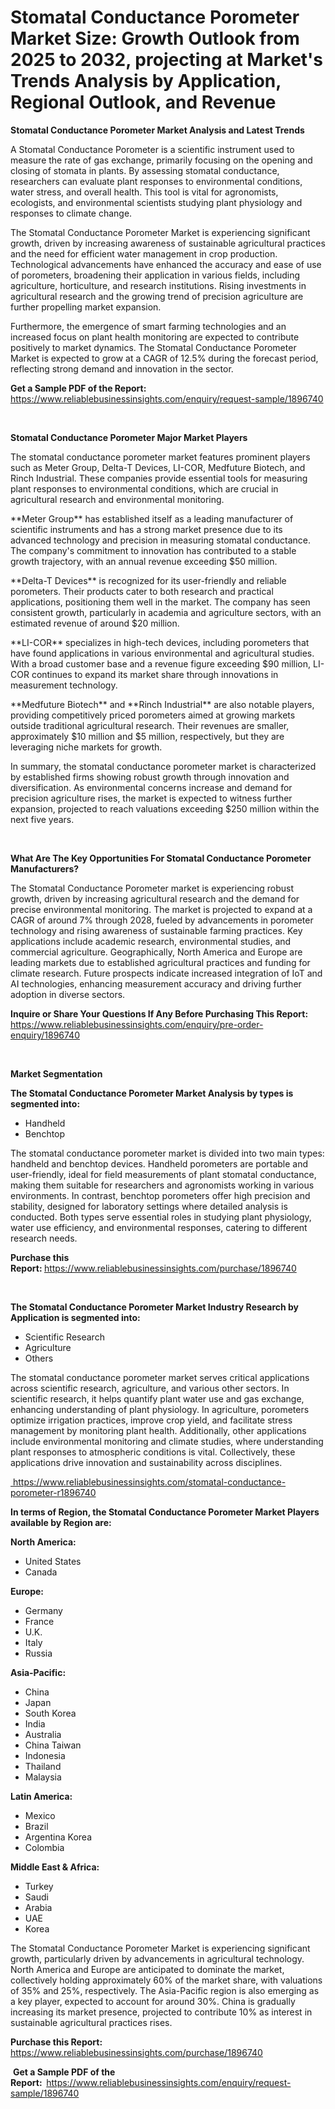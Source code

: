 <p><h1>Stomatal Conductance Porometer Market Size: Growth Outlook from 2025 to 2032, projecting at Market's Trends Analysis by Application, Regional Outlook, and Revenue</h1></p><p><strong>Stomatal Conductance Porometer Market Analysis and Latest Trends</strong></p>
<p><p>A Stomatal Conductance Porometer is a scientific instrument used to measure the rate of gas exchange, primarily focusing on the opening and closing of stomata in plants. By assessing stomatal conductance, researchers can evaluate plant responses to environmental conditions, water stress, and overall health. This tool is vital for agronomists, ecologists, and environmental scientists studying plant physiology and responses to climate change.</p><p>The Stomatal Conductance Porometer Market is experiencing significant growth, driven by increasing awareness of sustainable agricultural practices and the need for efficient water management in crop production. Technological advancements have enhanced the accuracy and ease of use of porometers, broadening their application in various fields, including agriculture, horticulture, and research institutions. Rising investments in agricultural research and the growing trend of precision agriculture are further propelling market expansion. </p><p>Furthermore, the emergence of smart farming technologies and an increased focus on plant health monitoring are expected to contribute positively to market dynamics. The Stomatal Conductance Porometer Market is expected to grow at a CAGR of 12.5% during the forecast period, reflecting strong demand and innovation in the sector.</p></p>
<p><strong>Get a Sample PDF of the Report:&nbsp;</strong> <a href="https://www.reliablebusinessinsights.com/enquiry/request-sample/1896740?utm_campaign=3279&utm_medium=2&utm_source=Github&utm_content=ia&utm_term=12042025&utm_id=stomatal-conductance-porometer">https://www.reliablebusinessinsights.com/enquiry/request-sample/1896740</a></p>
<p>&nbsp;</p>
<p><strong>Stomatal Conductance Porometer Major Market Players</strong></p>
<p><p>The stomatal conductance porometer market features prominent players such as Meter Group, Delta-T Devices, LI-COR, Medfuture Biotech, and Rinch Industrial. These companies provide essential tools for measuring plant responses to environmental conditions, which are crucial in agricultural research and environmental monitoring.</p><p>**Meter Group** has established itself as a leading manufacturer of scientific instruments and has a strong market presence due to its advanced technology and precision in measuring stomatal conductance. The company's commitment to innovation has contributed to a stable growth trajectory, with an annual revenue exceeding $50 million. </p><p>**Delta-T Devices** is recognized for its user-friendly and reliable porometers. Their products cater to both research and practical applications, positioning them well in the market. The company has seen consistent growth, particularly in academia and agriculture sectors, with an estimated revenue of around $20 million.</p><p>**LI-COR** specializes in high-tech devices, including porometers that have found applications in various environmental and agricultural studies. With a broad customer base and a revenue figure exceeding $90 million, LI-COR continues to expand its market share through innovations in measurement technology.</p><p>**Medfuture Biotech** and **Rinch Industrial** are also notable players, providing competitively priced porometers aimed at growing markets outside traditional agricultural research. Their revenues are smaller, approximately $10 million and $5 million, respectively, but they are leveraging niche markets for growth.</p><p>In summary, the stomatal conductance porometer market is characterized by established firms showing robust growth through innovation and diversification. As environmental concerns increase and demand for precision agriculture rises, the market is expected to witness further expansion, projected to reach valuations exceeding $250 million within the next five years.</p></p>
<p>&nbsp;</p>
<p><strong>What Are The Key Opportunities For Stomatal Conductance Porometer Manufacturers?</strong></p>
<p><p>The Stomatal Conductance Porometer market is experiencing robust growth, driven by increasing agricultural research and the demand for precise environmental monitoring. The market is projected to expand at a CAGR of around 7% through 2028, fueled by advancements in porometer technology and rising awareness of sustainable farming practices. Key applications include academic research, environmental studies, and commercial agriculture. Geographically, North America and Europe are leading markets due to established agricultural practices and funding for climate research. Future prospects indicate increased integration of IoT and AI technologies, enhancing measurement accuracy and driving further adoption in diverse sectors.</p></p>
<p><strong>Inquire or Share Your Questions If Any Before Purchasing This Report:</strong> <a href="https://www.reliablebusinessinsights.com/enquiry/pre-order-enquiry/1896740?utm_campaign=3279&utm_medium=2&utm_source=Github&utm_content=ia&utm_term=12042025&utm_id=stomatal-conductance-porometer">https://www.reliablebusinessinsights.com/enquiry/pre-order-enquiry/1896740</a></p>
<p>&nbsp;</p>
<p><strong>Market Segmentation</strong></p>
<p><strong>The Stomatal Conductance Porometer Market Analysis by types is segmented into:</strong></p>
<p><ul><li>Handheld</li><li>Benchtop</li></ul></p>
<p><p>The stomatal conductance porometer market is divided into two main types: handheld and benchtop devices. Handheld porometers are portable and user-friendly, ideal for field measurements of plant stomatal conductance, making them suitable for researchers and agronomists working in various environments. In contrast, benchtop porometers offer high precision and stability, designed for laboratory settings where detailed analysis is conducted. Both types serve essential roles in studying plant physiology, water use efficiency, and environmental responses, catering to different research needs.</p></p>
<p><strong>Purchase this Report:&nbsp;</strong><a href="https://www.reliablebusinessinsights.com/purchase/1896740?utm_campaign=3279&utm_medium=2&utm_source=Github&utm_content=ia&utm_term=12042025&utm_id=stomatal-conductance-porometer">https://www.reliablebusinessinsights.com/purchase/1896740</a></p>
<p>&nbsp;</p>
<p><strong>The Stomatal Conductance Porometer Market Industry Research by Application is segmented into:</strong></p>
<p><ul><li>Scientific Research</li><li>Agriculture</li><li>Others</li></ul></p>
<p><p>The stomatal conductance porometer market serves critical applications across scientific research, agriculture, and various other sectors. In scientific research, it helps quantify plant water use and gas exchange, enhancing understanding of plant physiology. In agriculture, porometers optimize irrigation practices, improve crop yield, and facilitate stress management by monitoring plant health. Additionally, other applications include environmental monitoring and climate studies, where understanding plant responses to atmospheric conditions is vital. Collectively, these applications drive innovation and sustainability across disciplines.</p></p>
<p><a href="https://www.reliablebusinessinsights.com/stomatal-conductance-porometer-r1896740?utm_campaign=3279&utm_medium=2&utm_source=Github&utm_content=ia&utm_term=12042025&utm_id=stomatal-conductance-porometer">&nbsp;https://www.reliablebusinessinsights.com/stomatal-conductance-porometer-r1896740</a></p>
<p><strong>In terms of Region, the Stomatal Conductance Porometer Market Players available by Region are:</strong></p>
<p>
    <p> <strong> North America: </strong>
        <ul>
            <li>United States</li>
            <li>Canada</li>
        </ul>
        </p> 
    <p> <strong> Europe: </strong>
        <ul>
            <li>Germany</li>
            <li>France</li>
            <li>U.K.</li>
            <li>Italy</li>
            <li>Russia</li>
        </ul>
        </p> 
    <p> <strong> Asia-Pacific: </strong>
        <ul>
            <li>China</li>
            <li>Japan</li>
            <li>South Korea</li>
            <li>India</li>
            <li>Australia</li>
            <li>China Taiwan</li>
            <li>Indonesia</li>
            <li>Thailand</li>
            <li>Malaysia</li>
        </ul>
        </p> 
    <p> <strong> Latin America: </strong>
        <ul>
            <li>Mexico</li>
            <li>Brazil</li>
            <li>Argentina Korea</li>
            <li>Colombia</li>
        </ul>
        </p> 
    <p> <strong> Middle East & Africa: </strong>
        <ul>
            <li>Turkey</li>
            <li>Saudi</li>
            <li>Arabia</li>
            <li>UAE</li>
            <li>Korea</li>
        </ul>
    </p>
    </p>
<p><p>The Stomatal Conductance Porometer Market is experiencing significant growth, particularly driven by advancements in agricultural technology. North America and Europe are anticipated to dominate the market, collectively holding approximately 60% of the market share, with valuations of 35% and 25%, respectively. The Asia-Pacific region is also emerging as a key player, expected to account for around 30%. China is gradually increasing its market presence, projected to contribute 10% as interest in sustainable agricultural practices rises.</p></p>
<p><strong>Purchase this Report: </strong><a href="https://www.reliablebusinessinsights.com/purchase/1896740?utm_campaign=3279&utm_medium=2&utm_source=Github&utm_content=ia&utm_term=12042025&utm_id=stomatal-conductance-porometer">https://www.reliablebusinessinsights.com/purchase/1896740</a></p>
<p>&nbsp;<strong>Get a Sample PDF of the Report:&nbsp;&nbsp;</strong><a href="https://www.reliablebusinessinsights.com/enquiry/request-sample/1896740?utm_campaign=3279&utm_medium=2&utm_source=Github&utm_content=ia&utm_term=12042025&utm_id=stomatal-conductance-porometer">https://www.reliablebusinessinsights.com/enquiry/request-sample/1896740</a></p>
<p><strong></strong></p>
<p><p></p><p></p><p></p></p>